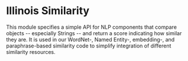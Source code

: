 # Illinois Similarity

This module specifies a simple API for NLP components that compare
objects -- especially Strings -- and return a score indicating how
similar they are.  It is used in our WordNet-, Named Entity-, embedding-, 
and paraphrase-based similarity code to simplify integration of 
different similarity resources.
 